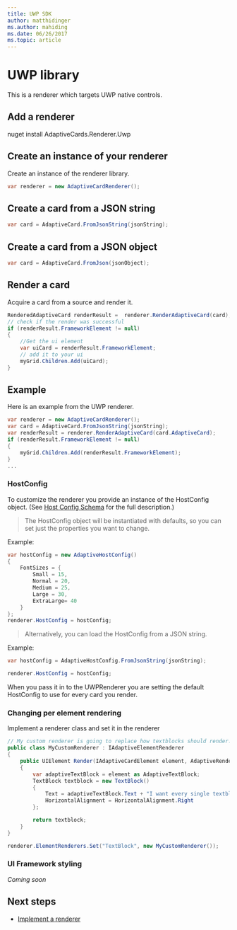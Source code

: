 ```yaml
---
title: UWP SDK
author: matthidinger
ms.author: mahiding
ms.date: 06/26/2017
ms.topic: article
---
```


# UWP library
This is a renderer which targets UWP native controls.

## Add a renderer

nuget install AdaptiveCards.Renderer.Uwp

## Create an instance of your renderer
Create an instance of the renderer library. 
```csharp
var renderer = new AdaptiveCardRenderer();
```

## Create a card from a JSON string
```csharp
var card = AdaptiveCard.FromJsonString(jsonString);
```

## Create a card from a JSON object
```csharp
var card = AdaptiveCard.FromJson(jsonObject);
```

## Render a card
Acquire a card from a source and render it.

```csharp
RenderedAdaptiveCard renderResult =  renderer.RenderAdaptiveCard(card);
// check if the render was successful
if (renderResult.FrameworkElement != null)
{
    //Get the ui element
    var uiCard = renderResult.FrameworkElement;
    // add it to your ui
    myGrid.Children.Add(uiCard);
}

```

## Example
Here is an example from the UWP renderer.

```csharp
var renderer = new AdaptiveCardRenderer();
var card = AdaptiveCard.FromJsonString(jsonString);
var renderResult = renderer.RenderAdaptiveCard(card.AdaptiveCard);
if (renderResult.FrameworkElement != null)
{
    myGrid.Children.Add(renderResult.FrameworkElement);
}
...
```

### HostConfig 

To customize the renderer you provide an instance of the HostConfig object. (See [Host Config Schema](../HostConfig.md) for the full description.)

> The HostConfig object will be instantiated with defaults, so you can set just the properties you want to change.


Example:
```csharp
var hostConfig = new AdaptiveHostConfig() 
{
    FontSizes = {
        Small = 15,
        Normal = 20,
        Medium = 25,
        Large = 30,
        ExtraLarge= 40
    }
};
renderer.HostConfig = hostConfig;
```
> Alternatively, you can load the HostConfig from a JSON string.

Example:
```csharp
var hostConfig = AdaptiveHostConfig.FromJsonString(jsonString); 

renderer.HostConfig = hostConfig;
```

When you pass it in to the UWPRenderer you are setting the default HostConfig to use for every card you render.

### Changing per element rendering
Implement a renderer class and set it in the renderer

```csharp
// My custom renderer is going to replace how textblocks should render!
public class MyCustomRenderer : IAdaptiveElementRenderer
{
    public UIElement Render(IAdaptiveCardElement element, AdaptiveRenderContext context)
    {
        var adaptiveTextBlock = element as AdaptiveTextBlock;
        TextBlock textblock = new TextBlock()
        {
            Text = adaptiveTextBlock.Text + "I want every single textblock to append this text, and it should be aligned to the right!",
            HorizontalAlignment = HorizontalAlignment.Right
        };

        return textblock;
    }
}

renderer.ElementRenderers.Set("TextBlock", new MyCustomRenderer());
```

### UI Framework styling
*Coming soon*

## Next steps

* [Implement a renderer](../ImplementingRenderer.md) 


